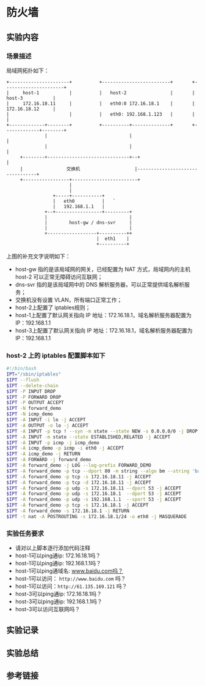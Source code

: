 # 防火墙

## 实验内容

### 场景描述

局域网拓扑如下：

```text
+----------------------+          +-------------------------+       +----------------------+     
|     host-1           |          |   host-2                |       |     host-3           |  
|     172.16.18.11     |          |   eth0:0 172.16.18.1    |       |     172.16.18.12     |  
|                      |          |   eth0: 192.168.1.123   |       |                      |  
+-------------+--------+          +----------+--------------+       +-------------+--------+  
              |                              |                                    |
              |                              |                                    |
     +--------+------------------------------+--+                                 |
     |                交换机                    |---------------------------------+
     +-----------------+------------------------+
                       |
                       |
                 +-----+-----------+
                 |   eth0          |   `
                 |   192.168.1.1   |
              +--+-----------------+---------+
              |                              |
              |        host-gw / dns-svr     |
              |                              |
              +------------------+----------++
                                 |  eth1    |
                                 +----------+
```

上图的补充文字说明如下：

- host-gw 指的是该局域网的网关，已经配置为 NAT 方式，局域网内的主机 host-2 可以正常无障碍访问互联网；
- dns-svr 指的是该局域网中的 DNS 解析服务器，可以正常提供域名解析服务；
- 交换机没有设置 VLAN，所有端口正常工作；
- host-2上配置了 iptables规则；
- host-1上配置了默认网关指向 IP 地址：172.16.18.1，域名解析服务器配置为 IP：192.168.1.1
- host-3上配置了默认网关指向 IP 地址：172.16.18.1，域名解析服务器配置为 IP：192.168.1.1

### host-2 上的 iptables 配置脚本如下

```bash
#!/bin/bash
IPT="/sbin/iptables"
$IPT --flush
$IPT --delete-chain
$IPT -P INPUT DROP
$IPT -P FORWARD DROP
$IPT -P OUTPUT ACCEPT
$IPT -N forward_demo
$IPT -N icmp_demo
$IPT -A INPUT -i lo -j ACCEPT
$IPT -A OUTPUT -o lo -j ACCEPT
$IPT -A INPUT -p tcp ! --syn -m state --state NEW -s 0.0.0.0/0 -j DROP
$IPT -A INPUT -m state --state ESTABLISHED,RELATED -j ACCEPT
$IPT -A INPUT -p icmp -j icmp_demo
$IPT -A icmp_demo -p icmp -i eth0 -j ACCEPT
$IPT -A icmp_demo -j RETURN
$IPT -A FORWARD -j forward_demo
$IPT -A forward_demo -j LOG --log-prefix FORWARD_DEMO
$IPT -A forward_demo -p tcp --dport 80 -m string --algo bm --string 'baidu' -j DROP
$IPT -A forward_demo -p tcp -s 172.16.18.11 -j ACCEPT
$IPT -A forward_demo -p tcp -d 172.16.18.11 -j ACCEPT
$IPT -A forward_demo -p udp -s 172.16.18.11 --dport 53 -j ACCEPT
$IPT -A forward_demo -p udp -s 172.16.18.1  --dport 53 -j ACCEPT
$IPT -A forward_demo -p udp -s 192.168.1.1  --sport 53 -j ACCEPT
$IPT -A forward_demo -p tcp -s 172.16.18.1 -j ACCEPT
$IPT -A forward_demo -s 172.16.18.1 -j RETURN
$IPT -t nat -A POSTROUTING -s 172.16.18.1/24 -o eth0 -j MASQUERADE
```

### 实验任务要求

- 请对以上脚本逐行添加代码注释
- host-1可以ping通ip: 172.16.18.1吗？
- host-1可以ping通ip: 192.168.1.1吗？
- host-1可以ping通域名: www.baidu.com吗？
- host-1可以访问： `http://www.baidu.com` 吗？
- host-1可以访问：`http://61.135.169.121` 吗？
- host-3可以ping通ip: 172.16.18.1吗？
- host-3可以ping通ip: 192.168.1.1吗？
- host-3可以访问互联网吗？

## 实验记录

## 实验总结

## 参考链接

